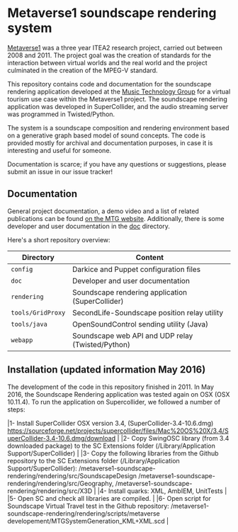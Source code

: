 # Metaverse1 soundscape rendering system

[Metaverse1](http://www.metaverse1.org/) was a three year ITEA2 research project, carried out between 2008 and 2011. The project goal was the creation of standards for the interaction between virtual worlds and the real world and the project culminated in the creation of the MPEG-V standard.

This repository contains code and documentation for the soundscape rendering application developed at the [Music Technology Group](http://mtg.upf.edu) for a virtual tourism use case within the Metaverse1 project. The soundscape rendering application was developed in SuperCollider, and the audio streaming server was programmed in Twisted/Python.

The system is a soundscape composition and rendering environment based on a generative graph based model of sound concepts. The code is provided mostly for archival and documentation purposes, in case it is interesting and useful for someone.

Documentation is scarce; if you have any questions or suggestions, please submit an issue in our issue tracker!

## Documentation

General project documentation, a demo video and a list of related publications can be found [on the MTG website](http://mtg.upf.edu/technologies/soundscapes). Additionally, there is some developer and user documentation in the [doc](/doc) directory.

Here's a short repository overview:

| Directory                | Content                                           |
| -------------------------|---------------------------------------------------|
| `config`                 | Darkice and Puppet configuration files            |
| `doc`                    | Developer and user documentation                  |
| `rendering`              | Soundscape rendering application (SuperCollider)  |
| `tools/GridProxy`        | SecondLife-Soundscape position relay utility      |
| `tools/java`             | OpenSoundControl sending utility (Java)           |
| `webapp`                 | Soundscape web API and UDP relay (Twisted/Python) |

## Installation (updated information May 2016)

The development of the code in this repository finished in 2011. In May 2016, the Soundscape Rendering application was tested again on OSX (OSX 10.11.4). To run the application on Supercollider, we followed a number of steps:  

|1- Install  SuperCollider OSX version 3.4, (SuperCollider-3.4-10.6.dmg) https://sourceforge.net/projects/supercollider/files/Mac%20OS%20X/3.4/SuperCollider-3.4-10.6.dmg/download |
|2- Copy  SwingOSC library (from 3.4 downloaded package) to the SC Extensions folder  (/Library/Application Support/SuperCollider) |
|3- Copy the following libraries from the Github repository to the SC Extensions folder  (/Library/Application Support/SuperCollider):
/metaverse1-soundscape-rendering/rendering/src/SoundscapeDesign
/metaverse1-soundscape-rendering/rendering/src/Geography, 
/metaverse1-soundscape-rendering/rendering/src/X3D |
|4- Install quarks: XML, AmbIEM, UnitTests |
|5- Open SC and check all libraries are compiled. |
|6- Open script for Soundscape Virtual Travel test in the Github repository: 
/metaverse1-soundscape-rendering/rendering/scripts/metaverse developement/MTGSystemGeneration_KML+XML.scd |


